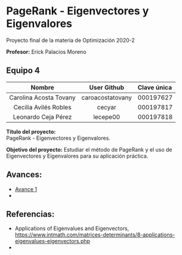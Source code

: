 # PageRank - Eigenvectores y Eigenvalores
Proyecto final de la materia de Optimización 2020-2

**Profesor:** Erick Palacios Moreno


## Equipo 4

| Nombre | User Github | Clave única |
|:---:|:---:|:---|
| Carolina Acosta Tovany | caroacostatovany| 000197627 |
| Cecilia Avilés Robles | cecyar| 000197817 |
| Leonardo Ceja Pérez | lecepe00| 000197818 |

**Título del proyecto:**  
PageRank - Eigenvectores y Eigenvalores.

**Objetivo del proyecto:** 
Estudiar el método de PageRank y el uso de Eigenvectores y Eigenvalores para su aplicación práctica.


## Avances:

* [Avance 1](https://github.com/lecepe00/PageRank-eigenvectores-eigenvalores/blob/main/Avances/Avance1.md)
* 


## Referencias:
* Applications of Eigenvalues and Eigenvectors, https://www.intmath.com/matrices-determinants/8-applications-eigenvalues-eigenvectors.php
* 

